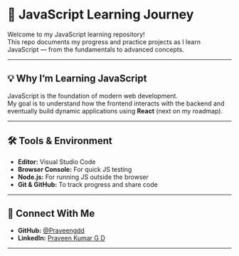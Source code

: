 # 🧠 JavaScript Learning Journey

Welcome to my JavaScript learning repository!  
This repo documents my progress and practice projects as I learn JavaScript — from the fundamentals to advanced concepts.

---

## 💡 Why I’m Learning JavaScript
JavaScript is the foundation of modern web development.  
My goal is to understand how the frontend interacts with the backend and eventually build dynamic applications using **React** (next on my roadmap).

---

## 🛠️ Tools & Environment
- **Editor:** Visual Studio Code  
- **Browser Console:** For quick JS testing  
- **Node.js:** For running JS outside the browser  
- **Git & GitHub:** To track progress and share code  

---

## 🤝 Connect With Me
- **GitHub:** [@Praveengdd](https://github.com/Praveengdd)  
- **LinkedIn:** [Praveen Kumar G D](https://www.linkedin.com/in/praveen-kumar-g-d-188488236/)

---

